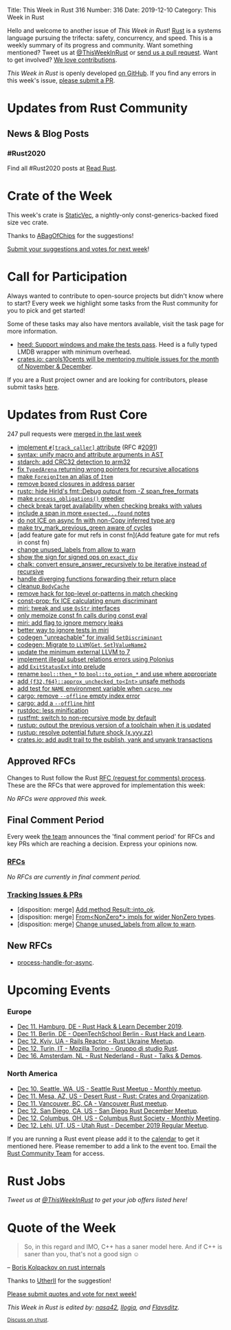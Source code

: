 Title: This Week in Rust 316
Number: 316
Date: 2019-12-10
Category: This Week in Rust

Hello and welcome to another issue of *This Week in Rust*!
[Rust](http://rust-lang.org) is a systems language pursuing the trifecta: safety, concurrency, and speed.
This is a weekly summary of its progress and community.
Want something mentioned? Tweet us at [@ThisWeekInRust](https://twitter.com/ThisWeekInRust) or [send us a pull request](https://github.com/cmr/this-week-in-rust).
Want to get involved? [We love contributions](https://github.com/rust-lang/rust/blob/master/CONTRIBUTING.md).

*This Week in Rust* is openly developed [on GitHub](https://github.com/cmr/this-week-in-rust).
If you find any errors in this week's issue, [please submit a PR](https://github.com/cmr/this-week-in-rust/pulls).

# Updates from Rust Community

## News & Blog Posts

### #Rust2020

Find all #Rust2020 posts at [Read Rust](https://readrust.net/rust-2020/).

# Crate of the Week

This week's crate is [StaticVec](https://github.com/slightlyoutofphase/staticvec), a nightly-only const-generics-backed fixed size vec crate.

Thanks to [ABagOfChips](https://users.rust-lang.org/t/crate-of-the-week/2704/682) for the suggestions!

[Submit your suggestions and votes for next week][submit_crate]!

[submit_crate]: https://users.rust-lang.org/t/crate-of-the-week/2704

# Call for Participation

Always wanted to contribute to open-source projects but didn't know where to start?
Every week we highlight some tasks from the Rust community for you to pick and get started!

Some of these tasks may also have mentors available, visit the task page for more information.

* [heed: Support windows and make the tests pass](https://github.com/Kerollmops/heed/pull/25). Heed is a fully typed LMDB wrapper with minimum overhead.
* [crates.io: carols10cents will be mentoring multiple issues for the month of November & December](https://github.com/rust-lang/crates.io/issues?q=is%3Aissue+is%3Aopen+sort%3Aupdated-desc+label%3AE-mentor).

If you are a Rust project owner and are looking for contributors, please submit tasks [here][guidelines].

[guidelines]: https://users.rust-lang.org/t/twir-call-for-participation/4821

# Updates from Rust Core

247 pull requests were [merged in the last week][merged]

[merged]: https://github.com/search?q=is%3Apr+org%3Arust-lang+is%3Amerged+merged%3A2019-12-02..2019-12-09

* [implement `#[track_caller]` attribute](https://github.com/rust-lang/rust/pull/65881) (RFC #[2091](https://rust-lang.github.io/rfcs/2091-inline-semantic.html))
* [syntax: unify macro and attribute arguments in AST](https://github.com/rust-lang/rust/pull/66935)
* [stdarch: add CRC32 detection to arm32](https://github.com/rust-lang/stdarch/pull/830)
* [fix `TypedArena` returning wrong pointers for recursive allocations](https://github.com/rust-lang/rust/pull/67003)
* [make `ForeignItem` an alias of `Item`](https://github.com/rust-lang/rust/pull/67114)
* [remove boxed closures in address parser](https://github.com/rust-lang/rust/pull/67085)
* [rustc: hide HirId's fmt::Debug output from -Z span_free_formats](https://github.com/rust-lang/rust/pull/66850)
* [make `process_obligations()` greedier](https://github.com/rust-lang/rust/pull/66408)
* [check break target availability when checking breaks with values](https://github.com/rust-lang/rust/pull/66863)
* [include a span in more `expected...found` notes](https://github.com/rust-lang/rust/pull/67011)
* [do not ICE on async fn with non-Copy inferred type arg](https://github.com/rust-lang/rust/pull/67004)
* [make try_mark_previous_green aware of cycles](https://github.com/rust-lang/rust/pull/66846)
* [add feature gate for mut refs in const fn](Add feature gate for mut refs in const fn)
* [change unused_labels from allow to warn](https://github.com/rust-lang/rust/pull/66325)
* [show the sign for signed ops on `exact_div`](https://github.com/rust-lang/rust/pull/66148)
* [chalk: convert ensure_answer_recursively to be iterative instead of recursive](https://github.com/rust-lang/chalk/pull/281)
* [handle diverging functions forwarding their return place](https://github.com/rust-lang/rust/pull/66827)
* [cleanup `BodyCache`](https://github.com/rust-lang/rust/pull/66991)
* [remove hack for top-level or-patterns in match checking](https://github.com/rust-lang/rust/pull/66967)
* [const-prop: fix ICE calculating enum discriminant](https://github.com/rust-lang/rust/pull/66960)
* [miri: tweak and use `OsStr` interfaces](https://github.com/rust-lang/miri/pull/1099)
* [only memoize const fn calls during const eval](https://github.com/rust-lang/rust/pull/66866)
* [miri: add flag to ignore memory leaks](https://github.com/rust-lang/miri/pull/1106)
* [better way to ignore tests in miri](https://github.com/rust-lang/miri/pull/1105)
* [codegen "unreachable" for invalid `SetDiscriminant`](https://github.com/rust-lang/rust/pull/67054)
* [codegen: Migrate to `LLVM`{`Get`, `Set`}`ValueName2`](https://github.com/rust-lang/rust/pull/67033)
* [update the minimum external LLVM to 7](https://github.com/rust-lang/rust/pull/66973)
* [implement illegal subset relations errors using Polonius](https://github.com/rust-lang/rust/pull/67016)
* [add `ExitStatusExt` into prelude](https://github.com/rust-lang/rust/pull/67041)
* [rename `bool::then_*` to `bool::to_option_*` and use where appropriate](https://github.com/rust-lang/rust/pull/65195)
* [add `{f32,f64}::approx_unchecked_to<Int>` unsafe methods](https://github.com/rust-lang/rust/pull/66841)
* [add test for `NAME` environment variable when `cargo new`](https://github.com/rust-lang/cargo/pull/7667)
* [cargo: remove `--offline` empty index error](https://github.com/rust-lang/cargo/pull/7655)
* [cargo: add a `--offline` hint](https://github.com/rust-lang/cargo/pull/7654)
* [rustdoc: less minification](https://github.com/rust-lang/rust/pull/66828)
* [rustfmt: switch to non-recursive mode by default](https://github.com/rust-lang/rustfmt/pull/3938)
* [rustup: output the previous version of a toolchain when it is updated](https://github.com/rust-lang/rustup/pull/2143)
* [rustup: resolve potential future shock (x.yyy.zz)](https://github.com/rust-lang/rustup/pull/2132)
* [crates.io: add audit trail to the publish, yank and unyank transactions](https://github.com/rust-lang/crates.io/pull/1700)

## Approved RFCs

Changes to Rust follow the Rust [RFC (request for comments)
process](https://github.com/rust-lang/rfcs#rust-rfcs). These
are the RFCs that were approved for implementation this week:

*No RFCs were approved this week.*

## Final Comment Period

Every week [the team](https://www.rust-lang.org/team.html) announces the
'final comment period' for RFCs and key PRs which are reaching a
decision. Express your opinions now.

### [RFCs](https://github.com/rust-lang/rfcs/labels/final-comment-period)

*No RFCs are currently in final comment period.*

### [Tracking Issues & PRs](https://github.com/rust-lang/rust/labels/final-comment-period)

* [disposition: merge] [Add method Result::into_ok](https://github.com/rust-lang/rust/pull/66045).
* [disposition: merge] [From<NonZero*> impls for wider NonZero types](https://github.com/rust-lang/rust/pull/66277).
* [disposition: merge] [Change unused_labels from allow to warn](https://github.com/rust-lang/rust/pull/66325).

## New RFCs

* [process-handle-for-async](https://github.com/rust-lang/rfcs/pull/2823).

# Upcoming Events

### Europe

* [Dec 11. Hamburg, DE - Rust Hack & Learn December 2019](https://www.meetup.com/Rust-Meetup-Hamburg/events/266610252/).
* [Dec 11. Berlin, DE - OpenTechSchool Berlin - Rust Hack and Learn](https://www.meetup.com/opentechschool-berlin/events/nxdpgryzqbpb/).
* [Dec 12. Kyiv, UA - Rails Reactor - Rust Ukraine Meetup](https://www.facebook.com/events/1173477969528421/).
* [Dec 12. Turin, IT - Mozilla Torino - Gruppo di studio Rust](https://www.meetup.com/Mozilla-Torino/events/266750624).
* [Dec 16. Amsterdam, NL - Rust Nederland - Rust - Talks & Demos](https://www.meetup.com/Rust-Nederland/events/266888452/).

### North America

* [Dec 10. Seattle, WA, US - Seattle Rust Meetup - Monthly meetup](https://www.meetup.com/Seattle-Rust-Meetup/events/prbtdryzqbnb/).
* [Dec 11. Mesa, AZ, US - Desert Rust - Rust: Crates and Organization](https://www.meetup.com/Desert-Rustaceans/events/wmmphryzpbkc/).
* [Dec 11. Vancouver, BC, CA - Vancouver Rust meetup](https://www.meetup.com/Vancouver-Rust/events/rwcpfryzqbpb/).
* [Dec 12. San Diego, CA, US - San Diego Rust December Meetup](https://www.meetup.com/San-Diego-Rust/events/266502136/).
* [Dec 12. Columbus, OH, US - Columbus Rust Society - Monthly Meeting](https://www.meetup.com/columbus-rs/events/dpkhgryzqbqb/).
* [Dec 12. Lehi, UT, US - Utah Rust - December 2019 Regular Meetup](https://www.meetup.com/utah-rust/events/265905262/).

If you are running a Rust event please add it to the [calendar] to get
it mentioned here. Please remember to add a link to the event too.
Email the [Rust Community Team][community] for access.

[calendar]: https://www.google.com/calendar/embed?src=apd9vmbc22egenmtu5l6c5jbfc%40group.calendar.google.com
[community]: mailto:community-team@rust-lang.org

# Rust Jobs

*Tweet us at [@ThisWeekInRust](https://twitter.com/ThisWeekInRust) to get your job offers listed here!*

# Quote of the Week

> So, in this regard and IMO, C++ has a saner model here. And if C++ is saner than you, that's not a good sign ☺

– [Boris Kolpackov on rust internals](https://internals.rust-lang.org/t/crate-dependency-discovery/11418/4)

Thanks to [UtherII](https://users.rust-lang.org/t/twir-quote-of-the-week/328/753) for the suggestion!

[Please submit quotes and vote for next week!](https://users.rust-lang.org/t/twir-quote-of-the-week/328)

*This Week in Rust is edited by: [nasa42](https://github.com/nasa42), [llogiq](https://github.com/llogiq), and [Flavsditz](https://github.com/Flavsditz).*

<small>[Discuss on r/rust]().</small>
